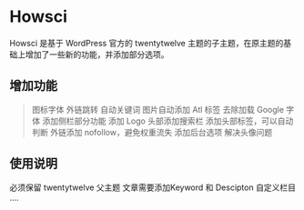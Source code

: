 # Howsci
Howsci 是基于 WordPress 官方的 twentytwelve 主题的子主题，在原主题的基础上增加了一些新的功能，并添加部分选项。

## 增加功能
 >图标字体
 >外链跳转
  >自动关键词
  图片自动添加 Atl 标签
  去除加载 Google 字体
  添加侧栏部分功能
  添加 Logo
  头部添加搜索栏
  添加头部标签，可以自动判断
  外链添加 nofollow，避免权重流失
  添加后台选项
  解决头像问题
  
## 使用说明
  必须保留 twentytwelve 父主题
  文章需要添加Keyword 和 Descipton 自定义栏目
  ....

